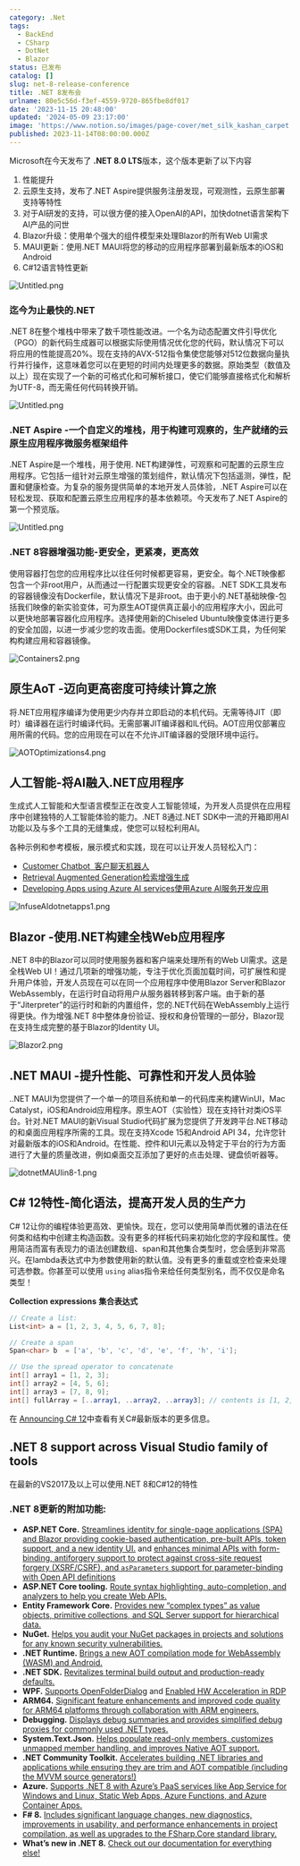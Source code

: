 ```yaml
---
category: .Net
tags:
  - BackEnd
  - CSharp
  - DotNet
  - Blazor
status: 已发布
catalog: []
slug: net-8-release-conference
title: .NET 8发布会
urlname: 80e5c56d-f3ef-4559-9720-865fbe8df017
date: '2023-11-15 20:48:00'
updated: '2024-05-09 23:17:00'
image: 'https://www.notion.so/images/page-cover/met_silk_kashan_carpet.jpg'
published: 2023-11-14T08:00:00.000Z
---
```


Microsoft在今天发布了 **.NET 8.0 LTS**版本，这个版本更新了以下内容

1. 性能提升
2. 云原生支持，发布了.NET Aspire提供服务注册发现，可观测性，云原生部署支持等特性
3. 对于AI研发的支持，可以很方便的接入OpenAI的API，加快dotnet语言架构下AI产品的问世
4. Blazor升级：使用单个强大的组件模型来处理Blazor的所有Web UI需求
5. MAUI更新：使用.NET MAUI将您的移动的应用程序部署到最新版本的iOS和Android
6. C#12语言特性更新

![Untitled.png](https://prod-files-secure.s3.us-west-2.amazonaws.com/5d24fe63-e567-4804-86f9-9fdc62e13082/10cda029-65af-4ea7-b30e-605b2d9e6c57/Untitled.png?X-Amz-Algorithm=AWS4-HMAC-SHA256&X-Amz-Content-Sha256=UNSIGNED-PAYLOAD&X-Amz-Credential=ASIAZI2LB466WKE5XUR3%2F20250404%2Fus-west-2%2Fs3%2Faws4_request&X-Amz-Date=20250404T054005Z&X-Amz-Expires=3600&X-Amz-Security-Token=IQoJb3JpZ2luX2VjEJb%2F%2F%2F%2F%2F%2F%2F%2F%2F%2FwEaCXVzLXdlc3QtMiJGMEQCID%2FlIgCZTr8QVkwH%2Fdk3BWma%2BtqMLSe8hx8Fj0bLK%2FjeAiBAyug23KcXmbL6dDgPLrzqDLXMnQ3HWPYu4RHWiGyPfSqIBAj%2F%2F%2F%2F%2F%2F%2F%2F%2F%2F%2F8BEAAaDDYzNzQyMzE4MzgwNSIMeosLbANelPcxAjVVKtwDWZpLXfEpDvhvxeommhXHmv3ctT1jwfk7zT5kThC9lvxPKXKBfFxQJZ%2BMEZWbiE2aQgcBvI3uC2lBiZdV2bQgmJxRBvija8GfJxd7qOBvHREDo0qtrwc%2FxB6pp%2FabJnoU3kkSes9%2B4vdfvQWsRFPR%2FgaDJlz7y4BFKLoPgEZZ7ceRu4K5rkr6LIrFqDUdwlobbiH5frRXm%2FmnaGwsuozPD0Mw2rTJr%2BvRixA3POQfHwXrt%2BHgxg1pFEQtOY2GknuIyQFnuQz%2B6IB86W7eDI1d9NHXGRq%2B7uqf4QKM5IkomsvFfr4SBViLDhGgDnQ%2BSqOVmMNaaIbk%2FDUwxXlVGyTeTbbYdJMbo7c0z%2BIRME6dDsIHATT3J3yqUhumEJ2TzRvFOTgFvdI0Wh5uagdPV7rChdNkOlMSwJRUznv11Qxcx1Im63nPF6Qs4fhpvJRax8xAwokC5TkafVQjvTZ6zERQMbGBS%2FlONTy6%2B5Ziclmal5eeh8RSLG1FnYPNA7vRrK4xHfkn7t0yxa506KmJ578%2Fpapzazk08vnQ%2BGccFV3pf0m8D8I6IA4BWxHqn%2BGHRuGHQMQmjOBZ%2FlrWDd0A8l9JrKl7pBL7kJozUnpGIP9gxVcO%2FB5WEksWyJjmTW8wvt29vwY6pgEAaaaXf3QSWEf7PpckgS%2F6XNS00x0E%2Bxqji6DrAFVkjBii0gdlD46xblDxeo0J1cx%2BAB0GGicCFoXUPIV1cSBsbKNGCEngSDDwEjNNlWv%2FEyUSQxUE7pFm5GAkT1mcr91AmvjBQ0adZjfs801hQxwIX5pOpdE2o5dMC5tatqQKkLALv2Z6nz97O9j44QbsV6E4bicPpaS3LAmk8OJls5wOfo7J89S6&X-Amz-Signature=4aefa5b3190b1336adbf838ddba9bf2d9641d339a8bf69506b211d55447879c4&X-Amz-SignedHeaders=host&x-id=GetObject)


### **迄今为止最快的.NET**


.NET 8在整个堆栈中带来了数千项性能改进。一个名为动态配置文件引导优化（PGO）的新代码生成器可以根据实际使用情况优化您的代码，默认情况下可以将应用的性能提高20%。现在支持的AVX-512指令集使您能够对512位数据向量执行并行操作，这意味着您可以在更短的时间内处理更多的数据。原始类型（数值及以上）现在实现了一个新的可格式化和可解析接口，使它们能够直接格式化和解析为UTF-8，而无需任何代码转换开销。


![Untitled.png](https://prod-files-secure.s3.us-west-2.amazonaws.com/5d24fe63-e567-4804-86f9-9fdc62e13082/edcbf140-d619-4389-a4a6-f97c113ab9f2/Untitled.png?X-Amz-Algorithm=AWS4-HMAC-SHA256&X-Amz-Content-Sha256=UNSIGNED-PAYLOAD&X-Amz-Credential=ASIAZI2LB466WKE5XUR3%2F20250404%2Fus-west-2%2Fs3%2Faws4_request&X-Amz-Date=20250404T054005Z&X-Amz-Expires=3600&X-Amz-Security-Token=IQoJb3JpZ2luX2VjEJb%2F%2F%2F%2F%2F%2F%2F%2F%2F%2FwEaCXVzLXdlc3QtMiJGMEQCID%2FlIgCZTr8QVkwH%2Fdk3BWma%2BtqMLSe8hx8Fj0bLK%2FjeAiBAyug23KcXmbL6dDgPLrzqDLXMnQ3HWPYu4RHWiGyPfSqIBAj%2F%2F%2F%2F%2F%2F%2F%2F%2F%2F%2F8BEAAaDDYzNzQyMzE4MzgwNSIMeosLbANelPcxAjVVKtwDWZpLXfEpDvhvxeommhXHmv3ctT1jwfk7zT5kThC9lvxPKXKBfFxQJZ%2BMEZWbiE2aQgcBvI3uC2lBiZdV2bQgmJxRBvija8GfJxd7qOBvHREDo0qtrwc%2FxB6pp%2FabJnoU3kkSes9%2B4vdfvQWsRFPR%2FgaDJlz7y4BFKLoPgEZZ7ceRu4K5rkr6LIrFqDUdwlobbiH5frRXm%2FmnaGwsuozPD0Mw2rTJr%2BvRixA3POQfHwXrt%2BHgxg1pFEQtOY2GknuIyQFnuQz%2B6IB86W7eDI1d9NHXGRq%2B7uqf4QKM5IkomsvFfr4SBViLDhGgDnQ%2BSqOVmMNaaIbk%2FDUwxXlVGyTeTbbYdJMbo7c0z%2BIRME6dDsIHATT3J3yqUhumEJ2TzRvFOTgFvdI0Wh5uagdPV7rChdNkOlMSwJRUznv11Qxcx1Im63nPF6Qs4fhpvJRax8xAwokC5TkafVQjvTZ6zERQMbGBS%2FlONTy6%2B5Ziclmal5eeh8RSLG1FnYPNA7vRrK4xHfkn7t0yxa506KmJ578%2Fpapzazk08vnQ%2BGccFV3pf0m8D8I6IA4BWxHqn%2BGHRuGHQMQmjOBZ%2FlrWDd0A8l9JrKl7pBL7kJozUnpGIP9gxVcO%2FB5WEksWyJjmTW8wvt29vwY6pgEAaaaXf3QSWEf7PpckgS%2F6XNS00x0E%2Bxqji6DrAFVkjBii0gdlD46xblDxeo0J1cx%2BAB0GGicCFoXUPIV1cSBsbKNGCEngSDDwEjNNlWv%2FEyUSQxUE7pFm5GAkT1mcr91AmvjBQ0adZjfs801hQxwIX5pOpdE2o5dMC5tatqQKkLALv2Z6nz97O9j44QbsV6E4bicPpaS3LAmk8OJls5wOfo7J89S6&X-Amz-Signature=747d8d2d922adf24fa4d9cea9c74795812fad0808392e4213c34aa4f2566ede1&X-Amz-SignedHeaders=host&x-id=GetObject)


### **.NET Aspire -一个自定义的堆栈，用于构建可观察的，生产就绪的云原生应用程序微服务框架组件**


.NET Aspire是一个堆栈，用于使用. NET构建弹性，可观察和可配置的云原生应用程序。它包括一组针对云原生增强的策划组件，默认情况下包括遥测，弹性，配置和健康检查。为复杂的服务提供简单的本地开发人员体验，.NET Aspire可以在轻松发现、获取和配置云原生应用程序的基本依赖项。今天发布了.NET Aspire的第一个预览版。


![Untitled.png](https://prod-files-secure.s3.us-west-2.amazonaws.com/5d24fe63-e567-4804-86f9-9fdc62e13082/ff6a34d3-ac25-412d-9204-a7263d00528f/Untitled.png?X-Amz-Algorithm=AWS4-HMAC-SHA256&X-Amz-Content-Sha256=UNSIGNED-PAYLOAD&X-Amz-Credential=ASIAZI2LB466WKE5XUR3%2F20250404%2Fus-west-2%2Fs3%2Faws4_request&X-Amz-Date=20250404T054005Z&X-Amz-Expires=3600&X-Amz-Security-Token=IQoJb3JpZ2luX2VjEJb%2F%2F%2F%2F%2F%2F%2F%2F%2F%2FwEaCXVzLXdlc3QtMiJGMEQCID%2FlIgCZTr8QVkwH%2Fdk3BWma%2BtqMLSe8hx8Fj0bLK%2FjeAiBAyug23KcXmbL6dDgPLrzqDLXMnQ3HWPYu4RHWiGyPfSqIBAj%2F%2F%2F%2F%2F%2F%2F%2F%2F%2F%2F8BEAAaDDYzNzQyMzE4MzgwNSIMeosLbANelPcxAjVVKtwDWZpLXfEpDvhvxeommhXHmv3ctT1jwfk7zT5kThC9lvxPKXKBfFxQJZ%2BMEZWbiE2aQgcBvI3uC2lBiZdV2bQgmJxRBvija8GfJxd7qOBvHREDo0qtrwc%2FxB6pp%2FabJnoU3kkSes9%2B4vdfvQWsRFPR%2FgaDJlz7y4BFKLoPgEZZ7ceRu4K5rkr6LIrFqDUdwlobbiH5frRXm%2FmnaGwsuozPD0Mw2rTJr%2BvRixA3POQfHwXrt%2BHgxg1pFEQtOY2GknuIyQFnuQz%2B6IB86W7eDI1d9NHXGRq%2B7uqf4QKM5IkomsvFfr4SBViLDhGgDnQ%2BSqOVmMNaaIbk%2FDUwxXlVGyTeTbbYdJMbo7c0z%2BIRME6dDsIHATT3J3yqUhumEJ2TzRvFOTgFvdI0Wh5uagdPV7rChdNkOlMSwJRUznv11Qxcx1Im63nPF6Qs4fhpvJRax8xAwokC5TkafVQjvTZ6zERQMbGBS%2FlONTy6%2B5Ziclmal5eeh8RSLG1FnYPNA7vRrK4xHfkn7t0yxa506KmJ578%2Fpapzazk08vnQ%2BGccFV3pf0m8D8I6IA4BWxHqn%2BGHRuGHQMQmjOBZ%2FlrWDd0A8l9JrKl7pBL7kJozUnpGIP9gxVcO%2FB5WEksWyJjmTW8wvt29vwY6pgEAaaaXf3QSWEf7PpckgS%2F6XNS00x0E%2Bxqji6DrAFVkjBii0gdlD46xblDxeo0J1cx%2BAB0GGicCFoXUPIV1cSBsbKNGCEngSDDwEjNNlWv%2FEyUSQxUE7pFm5GAkT1mcr91AmvjBQ0adZjfs801hQxwIX5pOpdE2o5dMC5tatqQKkLALv2Z6nz97O9j44QbsV6E4bicPpaS3LAmk8OJls5wOfo7J89S6&X-Amz-Signature=27e7c6837fa5b54279e9826b78b86b59c9c3b6b6dbcd8b07565883487f4336fc&X-Amz-SignedHeaders=host&x-id=GetObject)


### **.NET 8容器增强功能-更安全，更紧凑，更高效**


使用容器打包您的应用程序比以往任何时候都更容易，更安全。每个.NET映像都包含一个非root用户，从而通过一行配置实现更安全的容器。.NET SDK工具发布的容器镜像没有Dockerfile，默认情况下是非root。由于更小的.NET基础映像-包括我们映像的新实验变体，可为原生AOT提供真正最小的应用程序大小，因此可以更快地部署容器化应用程序。选择使用新的Chiseled Ubuntu映像变体进行更多的安全加固，以进一步减少您的攻击面。使用Dockerfiles或SDK工具，为任何架构构建应用和容器镜像。


![Containers2.png](https://devblogs.microsoft.com/dotnet/wp-content/uploads/sites/10/2023/11/Containers2.png)


## 原生AoT -迈向更高密度可持续计算之旅


将.NET应用程序编译为使用更少内存并立即启动的本机代码。无需等待JIT（即时）编译器在运行时编译代码。无需部署JIT编译器和IL代码。AOT应用仅部署应用所需的代码。您的应用现在可以在不允许JIT编译器的受限环境中运行。


![AOTOptimizations4.png](https://devblogs.microsoft.com/dotnet/wp-content/uploads/sites/10/2023/11/AOTOptimizations4.png)


## 人工智能-将AI融入.NET应用程序


生成式人工智能和大型语言模型正在改变人工智能领域，为开发人员提供在应用程序中创建独特的人工智能体验的能力。.NET 8通过.NET SDK中一流的开箱即用AI功能以及与多个工具的无缝集成，使您可以轻松利用AI。


各种示例和参考模板，展示模式和实践，现在可以让开发人员轻松入门：

- [Customer Chatbot](https://github.com/dotnet/eShop)[ ](https://github.com/dotnet/eShop)[ 客户聊天机器人](https://github.com/dotnet/eShop)
- [Retrieval Augmented Generation](https://github.com/Azure-Samples/azure-search-openai-demo-csharp)[检索增强生成](https://github.com/Azure-Samples/azure-search-openai-demo-csharp)
- [Developing Apps using Azure AI services](https://devblogs.microsoft.com/dotnet/demystifying-retrieval-augmented-generation-with-dotnet/)[使用Azure AI服务开发应用](https://devblogs.microsoft.com/dotnet/demystifying-retrieval-augmented-generation-with-dotnet/)

![InfuseAIdotnetapps1.png](https://devblogs.microsoft.com/dotnet/wp-content/uploads/sites/10/2023/11/InfuseAIdotnetapps1.png)


## Blazor -使用.NET构建全栈Web应用程序


.NET 8中的Blazor可以同时使用服务器和客户端来处理所有的Web UI需求。这是全栈Web UI！通过几项新的增强功能，专注于优化页面加载时间，可扩展性和提升用户体验，开发人员现在可以在同一个应用程序中使用Blazor Server和Blazor WebAssembly，在运行时自动将用户从服务器转移到客户端。由于新的基于“Jiterpreter”的运行时和新的内置组件，您的.NET代码在WebAssembly上运行得更快。作为增强.NET 8中整体身份验证、授权和身份管理的一部分，Blazor现在支持生成完整的基于Blazor的Identity UI。


![Blazor2.png](https://devblogs.microsoft.com/dotnet/wp-content/uploads/sites/10/2023/11/Blazor2.png)


## .NET MAUI -提升性能、可靠性和开发人员体验


..NET MAUI为您提供了一个单一的项目系统和单一的代码库来构建WinUI，Mac Catalyst，iOS和Android应用程序。原生AOT（实验性）现在支持针对类iOS平台。针对.NET MAUI的新Visual Studio代码扩展为您提供了开发跨平台.NET移动的和桌面应用程序所需的工具。现在支持Xcode 15和Android API 34，允许您针对最新版本的iOS和Android。在性能、控件和UI元素以及特定于平台的行为方面进行了大量的质量改进，例如桌面交互添加了更好的点击处理、键盘侦听器等。


![dotnetMAUIin8-1.png](https://devblogs.microsoft.com/dotnet/wp-content/uploads/sites/10/2023/11/dotnetMAUIin8-1.png)


## C# 12特性-简化语法，提高开发人员的生产力


C# 12让你的编程体验更高效、更愉快。现在，您可以使用简单而优雅的语法在任何类和结构中创建主构造函数。没有更多的样板代码来初始化您的字段和属性。使用简洁而富有表现力的语法创建数组、span和其他集合类型时，您会感到非常高兴。在lambda表达式中为参数使用新的默认值。没有更多的重载或空检查来处理可选参数。你甚至可以使用 `using` alias指令来给任何类型别名，而不仅仅是命名类型！


**Collection expressions** **集合表达式**


```c#
// Create a list:
List<int> a = [1, 2, 3, 4, 5, 6, 7, 8];

// Create a span
Span<char> b  = ['a', 'b', 'c', 'd', 'e', 'f', 'h', 'i'];

// Use the spread operator to concatenate
int[] array1 = [1, 2, 3];
int[] array2 = [4, 5, 6];
int[] array3 = [7, 8, 9];
int[] fullArray = [..array1, ..array2, ..array3]; // contents is [1, 2, 3, 4, 5, 6, 7, 8, 9]
```


在 [Announcing C# 12](https://devblogs.microsoft.com/dotnet/announcing-csharp-12)中查看有关C#最新版本的更多信息。


## .NET 8 support across Visual Studio family of tools


在最新的VS2017及以上可以使用.NET 8和C#12的特性


### .NET 8更新的附加功能:

- **ASP.NET Core.** [Streamlines identity for single-page applications (SPA) and Blazor providing cookie-based authentication, pre-built APIs, token support, and a new identity UI.](https://devblogs.microsoft.com/dotnet/whats-new-with-identity-in-dotnet-8/) and [enhances minimal APIs with form-binding, antiforgery support to protect against cross-site request forgery (XSRF/CSRF), and ](https://learn.microsoft.com/aspnet/core/release-notes/aspnetcore-8.0#minimal-apis)[`asParameters`](https://learn.microsoft.com/aspnet/core/release-notes/aspnetcore-8.0#minimal-apis)[ support for parameter-binding with Open API definitions](https://learn.microsoft.com/aspnet/core/release-notes/aspnetcore-8.0#minimal-apis)
- **ASP.NET Core tooling.** [Route syntax highlighting, auto-completion, and analyzers to help you create Web APIs.](https://devblogs.microsoft.com/dotnet/aspnet-core-route-tooling-dotnet-8/)
- **Entity Framework Core.** [Provides new “complex types” as value objects, primitive collections, and SQL Server support for hierarchical data.](https://devblogs.microsoft.com/dotnet/announcing-ef8-rc2/)
- **NuGet.** [Helps you audit your NuGet packages in projects and solutions for any known security vulnerabilities.](https://learn.microsoft.com/nuget/concepts/auditing-packages)
- **.NET Runtime.** [Brings a new AOT compilation mode for WebAssembly (WASM) and Android.](https://devblogs.microsoft.com/dotnet/announcing-dotnet-8-rc1/#androidstripilafteraot-mode-on-android)
- **.NET SDK.** [Revitalizes terminal build output and production-ready defaults.](https://learn.microsoft.com/dotnet/core/whats-new/dotnet-8#net-sdk)
- **WPF.** [Supports OpenFolderDialog](https://devblogs.microsoft.com/dotnet/wpf-file-dialog-improvements-in-dotnet-8/) and [Enabled HW Acceleration in RDP](https://devblogs.microsoft.com/dotnet/announcing-dotnet-8-rc1/#wpf-hardware-acceleration-in-rdp)
- **ARM64.** [Significant feature enhancements and improved code quality for ARM64 platforms through collaboration with ARM engineers.](https://devblogs.microsoft.com/dotnet/this-arm64-performance-in-dotnet-8/)
- **Debugging.** [Displays debug summaries and provides simplified debug proxies for commonly used .NET types.](https://devblogs.microsoft.com/dotnet/debugging-enhancements-in-dotnet-8/)
- **System.Text.Json.** [Helps populate read-only members, customizes unmapped member handling, and improves Native AOT support.](https://devblogs.microsoft.com/dotnet/system-text-json-in-dotnet-8/)
- **.NET Community Toolkit.** [Accelerates building .NET libraries and applications while ensuring they are trim and AOT compatible (including the MVVM source generators!)](https://devblogs.microsoft.com/dotnet/announcing-the-dotnet-community-toolkit-821/)
- **Azure.** [Supports .NET 8 with Azure’s PaaS services like App Service for Windows and Linux, Static Web Apps, Azure Functions, and Azure Container Apps.](https://aka.ms/appservice-dotnet8)
- **F# 8.** [Includes significant language changes, new diagnostics, improvements in usability, and performance enhancements in project compilation, as well as upgrades to the FSharp.Core standard library.](https://devblogs.microsoft.com/dotnet/announcing-fsharp-8/)
- **What’s new in .NET 8.** [Check out our documentation for everything else!](https://learn.microsoft.com/dotnet/core/whats-new/dotnet-8)

